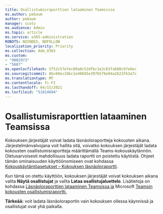 ```yaml
---
title: Osallistumisraporttien lataaminen Teamsissa
ms.author: pebaum
author: pebaum
manager: scotv
ms.audience: Admin
ms.topic: article
ms.service: o365-administration
ROBOTS: NOINDEX, NOFOLLOW
localization_priority: Priority
ms.collection: Adm_O365
ms.custom:
- "9002973"
- "5687"
ms.openlocfilehash: 5f52c57e7ec09a0c52dfbc1e3c63fab80c97e9ec
ms.sourcegitcommit: 8bc60ec34bc1e40685e3976576e04a2623f63a7c
ms.translationtype: MT
ms.contentlocale: fi-FI
ms.lasthandoff: 04/15/2021
ms.locfileid: "51814694"
---
```

# <a name="download-attendance-reports-in-teams"></a>Osallistumisraporttien lataaminen Teamsissa

Kokouksen järjestäjät voivat ladata läsnäoloraportteja kokousten aikana. Järjestelmänvalvojana voit hallita sitä, voivatko kokouksen järjestäjät ladata kokousten osallistumisraportteja määrittämällä Teams-kokouskäytännön. Oletusarvoisesti mahdollisuus ladata raportti on poistettu käytöstä. Ohjeet tämän ominaisuuden käyttöönomiseen ovat kohdassa  [Kokouskäytäntöasetukset – Kokouksen läsnäoloraportti](https://docs.microsoft.com/microsoftteams/meeting-policies-in-teams#meeting-policy-settings---meeting-attendance-report).

Kun tämä on otettu käyttöön, kokouksen järjestäjät voivat kokouksen aikana valita  **Näytä osallistujat**  ja valita  **Lataa osallistujaluettelo**. Lisätietoja on kohdassa [Läsnäoloraporttien lataaminen Teamsissa ja](https://support.office.com/article/download-attendance-reports-in-teams-ae7cf170-530c-47d3-84c1-3aedac74d310) Microsoft [Teamsin kokousten osallistumisraportti.](https://docs.microsoft.com/microsoftteams/teams-analytics-and-reports/meeting-attendance-report)

**Tärkeää:** voit ladata läsnäoloraportin vain kokouksen ollessa käynnissä ja osallistujat ovat yhä paikalla.
